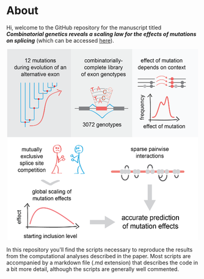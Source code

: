# About

Hi, welcome to the GitHub repository for the manuscript titled **_Combinatorial genetics reveals a scaling law for the effects of mutations on splicing_** (which can be accessed [here](https://doi.org/10.1016/j.cell.2018.12.010)).


<p align="center">
  <kbd>
    <img width = 500 height = 500 src="Graphical_Abstract.png">
  </kbd>
</p>



In this repository you'll find the scripts necessary to reproduce the results from the computational analyses described in the paper. Most scripts are accompanied by a markdown file (.md extension) that describes the code in a bit more detail, although the scripts are generally well commented.
